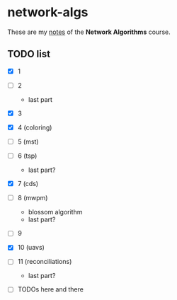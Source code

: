 # network-algs

These are my [notes](<https://raw.githubusercontent.com/aflaag-notes/network-algs/main/src/Network Algorithms.pdf>) of the **Network Algorithms** course.

## TODO list

- [x] 1
- [ ] 2
    - last part
- [x] 3
- [x] 4 (coloring)
- [ ] 5 (mst)
- [ ] 6 (tsp)
    - last part?
- [x] 7 (cds)
- [ ] 8 (mwpm)
    - blossom algorithm
    - last part?
- [ ] 9
- [x] 10 (uavs)
- [ ] 11 (reconciliations)
    - last part?

- [ ] TODOs here and there

